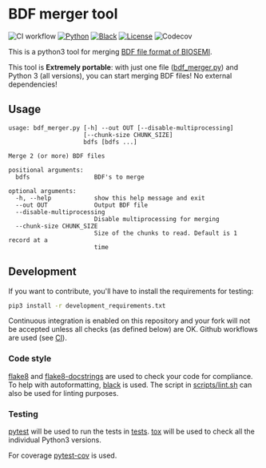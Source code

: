 BDF merger tool
===============

![CI workflow](https://github.com/berndie/bdf_merger/actions/workflows/ci.yaml/badge.svg)
[![Python](https://img.shields.io/badge/Python_version-3.0+-blue)](https://www.python.org/)
[![Black](https://img.shields.io/badge/code%20style-black-000000.svg)](https://github.com/psf/black)
[![License](https://img.shields.io/badge/license-MIT-green)](./LICENSE)
![Codecov](https://img.shields.io/codecov/c/github/berndie/bdf_merger)


This is a python3 tool for merging [BDF file format of BIOSEMI](https://www.biosemi.com/faq/file_format.htm).


This tool is __Extremely portable__: with just one file ([bdf_merger.py](./bdf_merger.py)) and Python 3 (all versions), you can start merging BDF files! No external dependencies!


## Usage

```
usage: bdf_merger.py [-h] --out OUT [--disable-multiprocessing]
                     [--chunk-size CHUNK_SIZE]
                     bdfs [bdfs ...]

Merge 2 (or more) BDF files

positional arguments:
  bdfs                  BDF's to merge

optional arguments:
  -h, --help            show this help message and exit
  --out OUT             Output BDF file
  --disable-multiprocessing
                        Disable multiprocessing for merging
  --chunk-size CHUNK_SIZE
                        Size of the chunks to read. Default is 1 record at a
                        time
```

## Development

If you want to contribute, you'll have to install the requirements for testing:
```bash
pip3 install -r development_requirements.txt
```

Continuous integration is enabled on this repository and your fork will not
be accepted unless all checks (as defined below) are OK. Github workflows are
used (see [CI](./.github/workflows/ci.yaml)).

### Code style

[flake8](https://github.com/pycqa/flake8) and 
[flake8-docstrings](https://gitlab.com/pycqa/flake8-docstrings) are used to 
check your code for compliance.
To help with autoformatting, [black]() is used. The script in 
[scripts/lint.sh](./scripts/lint.sh) can also be used for linting purposes.

### Testing

[pytest](https://pytest.org) will be used to run the tests in [tests](./tests).
[tox](https://tox.readthedocs.io/en/latest/) will be used to check all the 
individual Python3 versions.

For coverage [pytest-cov](https://github.com/pytest-dev/pytest-cov) is used.



